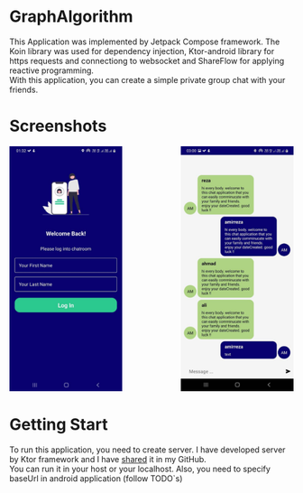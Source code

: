 # GraphAlgorithm

This Application was implemented by Jetpack Compose framework. The Koin library was used for dependency injection, Ktor-android library for https requests and connectiong
to websocket and ShareFlow for applying reactive programming.</br>
With this application, you can create a simple private group chat with your friends.

# Screenshots
<div>
  <img src="/screenshots/1.jpg" width="200" style="margin-right:100px"/>
  <img src="/screenshots/2.jpg" width="200"/>
 </div>
 
 # Getting Start
  
To run this application, you need to create server. I have developed server by Ktor framework and I have <a href = "https://github.com/amirreza-lotfi/ChatApplication-Ktor">shared<a/> it in my GitHub.<br/> You can run it in your host or your localhost.
Also, you need to specify baseUrl in android application (follow TODO`s)
